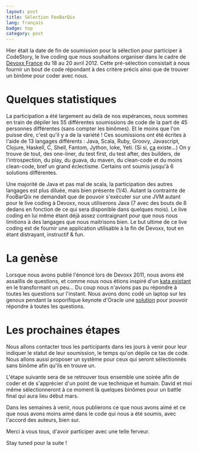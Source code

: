 ```yaml
---
layout: post
title: Sélection FooBarQix
lang: français
badge: top
category: post
---
```


Hier était la date de fin de soumission pour la sélection pour participer à CodeStory, le live coding que nous souhaitons organiser dans le cadre de [Devoxx France](http://devoxx.com/display/FR12) du 18 au 20 avril 2012.
Cette pré-sélection consistait à nous fournir un bout de code répondant à des critère précis ainsi que de trouver un binôme pour coder avec nous.

Quelques statistiques
=========================

La participation a été largement au delà de nos espérances, nous sommes en train de dépiler les 55 différentes soumissions de code de la part de 45 personnes différentes (sans compter les binômes). Et le moins que l'on puisse dire, c'est qu'il y a de la variété ! Ces soumissions ont été écrites à l'aide de 13 langages différents : Java, Scala, Ruby, Groovy, Javascript, Clojure, Haskell, C, Shell, Fantom, Jython, Ioke, Yeti. (Si si, [ça](http://mth.github.com/yeti/) existe...) On y trouve de tout, des one-liner, du test first, du test after, des builders, de l'introspection, du play, du guava, du maven, du clean-code et du moins clean-code, bref un grand éclectisme. Certains ont soumis jusqu'à 6 solutions différentes.

Une majorité de Java et pas mal de scala, la participation des autres langages est plus diluée, mais bien présente (1/4). Autant la contrainte de FooBarQix ne demandait que de pouvoir s'exécuter sur une JVM autant pour le live coding à Devoxx, nous utiliserons Java (7 avec des bouts de 8 dedans en fonction de ce qui sera disponible dans quelques mois). Le live coding en lui même étant déjà assez contraignant pour que nous nous limitions à des langages que nous maitrisons bien. Le but ultime de ce live coding est de fournir une application utilisable à la fin de Devoxx, tout en étant distrayant, instructif & fun.

<script type="text/javascript" src="//ajax.googleapis.com/ajax/static/modules/gviz/1.0/chart.js"> {"dataSourceUrl":"//docs.google.com/a/morlhon.net/spreadsheet/tq?key=0Alr12p0nBBordEhMdnFiaVN6YWZZTVR6ZXFfUjhRUGc&transpose=0&headers=0&range=A5%3AB7&gid=1&pub=1","options":{"vAxes":[{"viewWindowMode":"pretty","viewWindow":{}},{"viewWindowMode":"pretty","viewWindow":{}}],"title":"Langages","backgroundColor":"#FFFFFF","legend":"right","colors":["#38761d","#f1c232","#cc0000","#3d85c6","#990099","#0099C6","#DD4477","#66AA00","#B82E2E","#316395","#994499","#22AA99","#AAAA11","#6633CC","#E67300","#8B0707","#651067","#329262","#5574A6","#3B3EAC","#B77322","#16D620","#B91383","#F4359E","#9C5935","#A9C413","#2A778D","#668D1C","#BEA413","#0C5922","#743411"],"is3D":true,"hasLabelsColumn":true,"hAxis":{"maxAlternations":1},"width":565,"height":376},"state":{},"view":"{\"columns\":[0,1]}","chartType":"PieChart","chartName":"Graphique 1"} </script>

La genèse
=========================

Lorsque nous avons publié l'énoncé lors de Devoxx 2011, nous avons été assaillis de questions, et comme nous nous étions inspiré d'un [kata existant](https://github.com/jeanlaurent/fizzbuzz-kata) en le transformant un peu... Du coup nous n'avions pas pu répondre à toutes les questions sur l'instant. Nous avons donc codé un laptop sur les genoux pendant la soporifique keynote d'Oracle une [solution](https://github.com/jeanlaurent/FooBarQix) pour pouvoir répondre à toutes les questions.

Les prochaines étapes
=========================

Nous allons contacter tous les participants dans les jours à venir pour leur indiquer le statut de leur soumission, le temps qu'on dépile ce tas de code. Nous allons aussi proposer un système pour ceux qui seront sélectionnés sans binôme afin qu'ils en trouve un. 

L'étape suivante sera de se retrouver tous ensemble une soirée afin de coder et de s'apprécier d'un point de vue technique et humain. David et moi même sélectionneront à ce moment là quelques binômes pour un battle final qui aura lieu début mars.

Dans les semaines à venir, nous publierons ce que nous avons aimé et ce que nous avons moins aimé dans le code qui nous a été soumis, avec l'accord des auteurs, bien sur.

Merci à vous tous, d'avoir participer avec une telle ferveur.

Stay tuned pour la suite !
